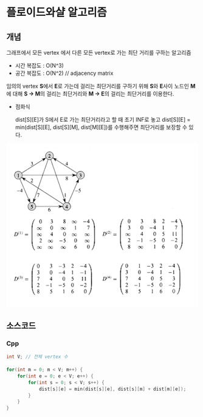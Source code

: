 # 플로이드와샬 알고리즘
## 개념
그래프에서 모든 vertex 에서 다른 모든 vertex로 가는 최단 거리를 구하는 알고리즘

- 시간 복잡도 : O(N^3)
- 공간 복잡도 : O(N^2)  // adjacency matrix

임의의 vertex **S**에서 **E**로 가는데 걸리는 최단거리를 구하기 위해 **S**와 **E**사이 노드인 **M**에 대해 **S -> M**의 걸리는 최단거리와 **M -> E**의 걸리는 최단거리를 이용한다.

- 점화식
    
    dist[S][E]가 S에서 E로 가는 최단거리라고 할 때 초기 INF로 놓고 dist[S][E] = min(dist[S][E], dist[S][M], dist[M][E])를 수행해주면 최단거리를 보장할 수 있다.

<img src = "./images/floyd.png">

## 소스코드
### Cpp
```cpp
int V; // 전체 vertex 수

for(int m = 0; m < V; m++) {
    for(int e = 0; e < V; e++) {
        for(int s = 0; s < V; s++) {
            dist[s][e] = min(dist[s][e], dist[s][m] + dist[m][e]);
        }
    }
}
```